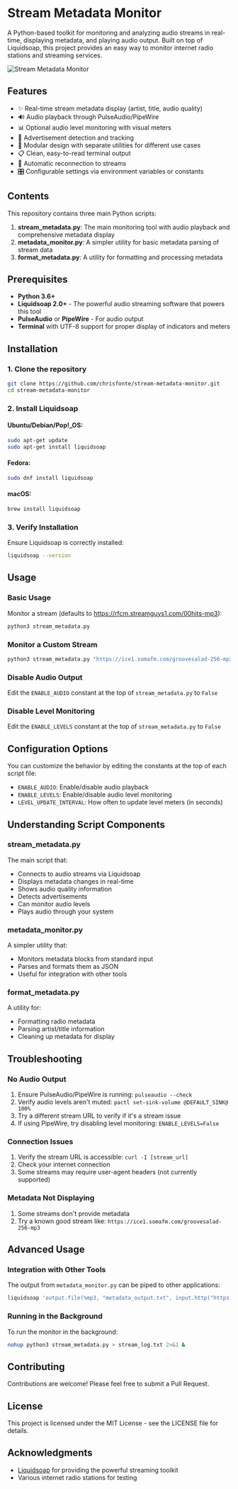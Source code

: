 # Stream Metadata Monitor

A Python-based toolkit for monitoring and analyzing audio streams in real-time, displaying metadata, and playing audio output. Built on top of Liquidsoap, this project provides an easy way to monitor internet radio stations and streaming services.

![Stream Metadata Monitor](https://raw.githubusercontent.com/chrisfonte/stream-metadata-monitor/assets/screenshots/main_screenshot.png)

## Features

- ✨ Real-time stream metadata display (artist, title, audio quality)
- 🔊 Audio playback through PulseAudio/PipeWire
- 📊 Optional audio level monitoring with visual meters
- 🎯 Advertisement detection and tracking
- 🧩 Modular design with separate utilities for different use cases
- 📋 Clean, easy-to-read terminal output
- 🔄 Automatic reconnection to streams
- 🎛️ Configurable settings via environment variables or constants

## Contents

This repository contains three main Python scripts:

1. **stream_metadata.py**: The main monitoring tool with audio playback and comprehensive metadata display
2. **metadata_monitor.py**: A simpler utility for basic metadata parsing of stream data
3. **format_metadata.py**: A utility for formatting and processing metadata

## Prerequisites

- **Python 3.6+**
- **Liquidsoap 2.0+** - The powerful audio streaming software that powers this tool
- **PulseAudio** or **PipeWire** - For audio output
- **Terminal** with UTF-8 support for proper display of indicators and meters

## Installation

### 1. Clone the repository

```bash
git clone https://github.com/chrisfonte/stream-metadata-monitor.git
cd stream-metadata-monitor
```

### 2. Install Liquidsoap

#### Ubuntu/Debian/Pop!_OS:
```bash
sudo apt-get update
sudo apt-get install liquidsoap
```

#### Fedora:
```bash
sudo dnf install liquidsoap
```

#### macOS:
```bash
brew install liquidsoap
```

### 3. Verify Installation

Ensure Liquidsoap is correctly installed:
```bash
liquidsoap --version
```

## Usage

### Basic Usage

Monitor a stream (defaults to https://rfcm.streamguys1.com/00hits-mp3):
```bash
python3 stream_metadata.py
```

### Monitor a Custom Stream

```bash
python3 stream_metadata.py "https://ice1.somafm.com/groovesalad-256-mp3"
```

### Disable Audio Output

Edit the `ENABLE_AUDIO` constant at the top of `stream_metadata.py` to `False`

### Disable Level Monitoring

Edit the `ENABLE_LEVELS` constant at the top of `stream_metadata.py` to `False`

## Configuration Options

You can customize the behavior by editing the constants at the top of each script file:

- `ENABLE_AUDIO`: Enable/disable audio playback
- `ENABLE_LEVELS`: Enable/disable audio level monitoring
- `LEVEL_UPDATE_INTERVAL`: How often to update level meters (in seconds)

## Understanding Script Components

### stream_metadata.py

The main script that:
- Connects to audio streams via Liquidsoap
- Displays metadata changes in real-time
- Shows audio quality information
- Detects advertisements
- Can monitor audio levels
- Plays audio through your system

### metadata_monitor.py

A simpler utility that:
- Monitors metadata blocks from standard input
- Parses and formats them as JSON
- Useful for integration with other tools

### format_metadata.py

A utility for:
- Formatting radio metadata
- Parsing artist/title information
- Cleaning up metadata for display

## Troubleshooting

### No Audio Output

1. Ensure PulseAudio/PipeWire is running: `pulseaudio --check`
2. Verify audio levels aren't muted: `pactl set-sink-volume @DEFAULT_SINK@ 100%`
3. Try a different stream URL to verify if it's a stream issue
4. If using PipeWire, try disabling level monitoring: `ENABLE_LEVELS=False`

### Connection Issues

1. Verify the stream URL is accessible: `curl -I [stream_url]`
2. Check your internet connection
3. Some streams may require user-agent headers (not currently supported)

### Metadata Not Displaying

1. Some streams don't provide metadata
2. Try a known good stream like: `https://ice1.somafm.com/groovesalad-256-mp3`

## Advanced Usage

### Integration with Other Tools

The output from `metadata_monitor.py` can be piped to other applications:

```bash
liquidsoap 'output.file(%mp3, "metadata_output.txt", input.http("https://example.com/stream"))' | python3 metadata_monitor.py
```

### Running in the Background

To run the monitor in the background:

```bash
nohup python3 stream_metadata.py > stream_log.txt 2>&1 &
```

## Contributing

Contributions are welcome! Please feel free to submit a Pull Request.

## License

This project is licensed under the MIT License - see the LICENSE file for details.

## Acknowledgments

- [Liquidsoap](https://www.liquidsoap.info/) for providing the powerful streaming toolkit
- Various internet radio stations for testing
